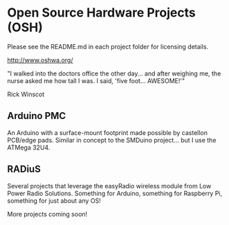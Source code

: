 Open Source Hardware Projects (OSH)
===
Please see the README.md in each project folder for licensing details.

http://www.oshwa.org/


"I walked into the doctors office the other day... and after weighing me, the nurse asked me how tall I was. I said, 'five foot... AWESOME!'"

Rick Winscot



Arduino PMC
---
An Arduino with a surface-mount footprint made possible by castellon PCB/edge pads. Similar in concept to the SMDuino project... but I use the ATMega 32U4.


RADiuS
---
Several projects that leverage the easyRadio wireless module from Low Power Radio Solutions. Something for Arduino, something for Raspberry Pi, something for just about any OS!



More projects coming soon!